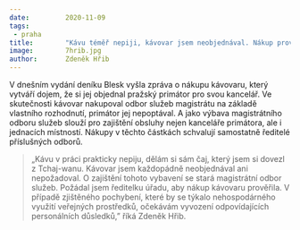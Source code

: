 ```yaml
---
date:         2020-11-09
tags:         
 - praha
title:        "Kávu téměř nepiji, kávovar jsem neobjednával. Nákup prověřuji, říká Zdeněk Hřib"
image: 	      7hrib.jpg
author:       Zdeněk Hřib
---
```


V dnešním vydání deníku Blesk vyšla zpráva o nákupu kávovaru, který vytváří dojem, že si jej objednal pražský primátor pro svou kancelář. Ve skutečnosti kávovar nakupoval odbor služeb magistrátu na základě vlastního rozhodnutí, primátor jej nepoptával. A jako výbava magistrátního odboru služeb slouží pro zajištění obsluhy nejen kanceláře primátora, ale i jednacích místností. Nákupy v těchto částkách schvalují samostatně ředitelé příslušných odborů. 

> „Kávu v práci prakticky nepiju, dělám si sám čaj, který jsem si dovezl z Tchaj-wanu. Kávovar jsem každopádně neobjednával ani nepožadoval. O zajištění tohoto vybavení se stará magistrátní odbor služeb. Požádal jsem ředitelku úřadu, aby nákup kávovaru prověřila. V případě zjištěného pochybení, které by se týkalo nehospodárného využití veřejných prostředků, očekávám vyvození odpovídajících personálních důsledků,” říká Zdeněk Hřib. 

